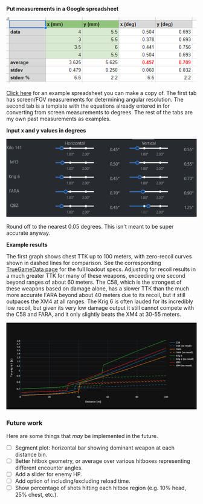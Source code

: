 **Put measurements in a Google spreadsheet**

![spreadsheet](/assets/images/example/spreadsheet.png)

[Click here](https://docs.google.com/spreadsheets/d/155GmFod_Kuo5khmGhNlIjKf53x9Tlw6sey4p3VZxpjE/edit?usp=sharing)
for an example spreadsheet you can make a copy of.
The first tab has screen/FOV measurements for determining angular resolution.
The second tab is a template with the equations already entered in for converting from
screen measurements to degrees.
The rest of the tabs are my own past measurements as examples.

**Input x and y values in degrees**

![inputs](/assets/images/example/inputs.png)

Round off to the nearest 0.05 degrees. This isn't meant to be super accurate anyway.

**Example results**

The first graph shows chest TTK up to 100 meters, with zero-recoil curves shown
in dashed lines for comparison.
See the corresponding [TrueGameData page](https://www.truegamedata.com/?share=bTECUV)
for the full loadout specs.
Adjusting for recoil results in a much greater TTK for many of these weapons,
exceeding one second beyond ranges of about 60 meters.
The C58, which is the strongest of these weapons based on damage alone, has a slower
TTK than the much more accurate FARA beyond about 40 meters due to its recoil, but
it still outpaces the XM4 at all ranges.
The Krig 6 is often lauded for its incredibly low recoil, but given its very low
damage output it still cannot compete with the C58 and FARA, and it only slightly
beats the XM4 at 30-55 meters.

![TTK](/assets/images/example/chest/ttk_no_ads_no_recoil.png)


### Future work
Here are some things that *may* be implemented in the future.
- [ ]  Segment plot: horizontal bar showing dominant weapon at each distance bin.
- [ ]  Better hitbox geometry, or average over various hitboxes representing different encounter angles.
- [ ]  Add a slider for enemy HP.
- [ ]  Add option of including/excluding reload time.
- [ ]  Show percentage of shots hitting each hitbox region (e.g. 10% head, 25% chest, etc.).
